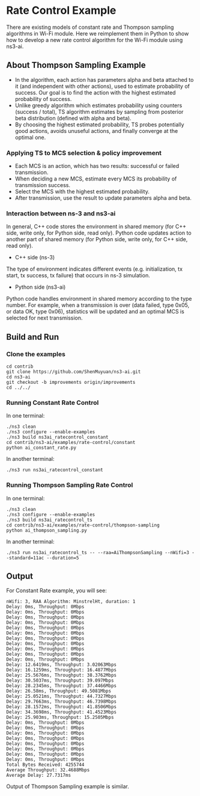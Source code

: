 # Rate Control Example

There are existing models of constant rate and Thompson sampling algorithms in Wi-Fi module. Here we reimplement 
them in Python to show how to develop a new rate control algorithm for the Wi-Fi module using ns3-ai.

## About Thompson Sampling Example

- In the algorithm, each action has parameters alpha and beta attached to it (and independent with other actions), used to estimate probability of success. 
Our goal is to find the action with the highest estimated probability of success.
- Unlike greedy algorithm which estimates probability using counters (success / total), TS algorithm
estimates by sampling from posterior beta distribution (defined with alpha and beta).
- By choosing the highest estimated probability, TS probes potentially good actions, avoids 
unuseful actions, and finally converge at the optimal one.

### Applying TS to MCS selection & policy improvement

- Each MCS is an action, which has two results: successful or failed transmission.
- When deciding a new MCS, estimate every MCS its probability of transmission success.
- Select the MCS with the highest estimated probability.
- After transmission, use the result to update parameters alpha and beta.

### Interaction between ns-3 and ns3-ai

In general, C++ code stores the environment in shared memory (for C++ side, write only,
for Python side, read only). Python code updates action to another
part of shared memory (for Python side, write only, for C++ side, read only).

- C++ side (ns-3)

The type of environment indicates different events (e.g. 
initialization, tx start, tx success, tx failure) that occurs 
in ns-3 simulation.

- Python side (ns3-ai)

Python code handles environment in shared memory according to the type number.
For example, when a transmission is over (data failed, type 0x05, or data OK, type 0x06), 
statistics will be updated and an optimal MCS is selected for next transmission.

## Build and Run

### Clone the examples

```shell
cd contrib
git clone https://github.com/ShenMuyuan/ns3-ai.git
cd ns3-ai
git checkout -b improvements origin/improvements
cd ../../
```

### Running Constant Rate Control

In one terminal:

```shell
./ns3 clean
./ns3 configure --enable-examples
./ns3 build ns3ai_ratecontrol_constant
cd contrib/ns3-ai/examples/rate-control/constant
python ai_constant_rate.py
```

In another terminal:

```shell
./ns3 run ns3ai_ratecontrol_constant
```

### Running Thompson Sampling Rate Control

In one terminal:

```shell
./ns3 clean
./ns3 configure --enable-examples
./ns3 build ns3ai_ratecontrol_ts
cd contrib/ns3-ai/examples/rate-control/thompson-sampling
python ai_thompson_sampling.py
```

In another terminal:

```shell
./ns3 run ns3ai_ratecontrol_ts -- --raa=AiThompsonSampling --nWifi=3 --standard=11ac --duration=5
```

## Output

For Constant Rate example, you will see:

```
nWifi: 3, RAA Algorithm: MinstrelHt, duration: 1
Delay: 0ms, Throughput: 0Mbps
Delay: 0ms, Throughput: 0Mbps
Delay: 0ms, Throughput: 0Mbps
Delay: 0ms, Throughput: 0Mbps
Delay: 0ms, Throughput: 0Mbps
Delay: 0ms, Throughput: 0Mbps
Delay: 0ms, Throughput: 0Mbps
Delay: 0ms, Throughput: 0Mbps
Delay: 0ms, Throughput: 0Mbps
Delay: 0ms, Throughput: 0Mbps
Delay: 0ms, Throughput: 0Mbps
Delay: 12.6419ms, Throughput: 3.02063Mbps
Delay: 16.1259ms, Throughput: 16.4877Mbps
Delay: 25.5676ms, Throughput: 38.3762Mbps
Delay: 30.5037ms, Throughput: 39.097Mbps
Delay: 28.2345ms, Throughput: 37.4466Mbps
Delay: 26.58ms, Throughput: 49.5081Mbps
Delay: 25.0521ms, Throughput: 44.7327Mbps
Delay: 29.7663ms, Throughput: 46.7398Mbps
Delay: 28.1572ms, Throughput: 41.8506Mbps
Delay: 34.3698ms, Throughput: 41.4523Mbps
Delay: 25.903ms, Throughput: 15.2505Mbps
Delay: 0ms, Throughput: 0Mbps
Delay: 0ms, Throughput: 0Mbps
Delay: 0ms, Throughput: 0Mbps
Delay: 0ms, Throughput: 0Mbps
Delay: 0ms, Throughput: 0Mbps
Delay: 0ms, Throughput: 0Mbps
Delay: 0ms, Throughput: 0Mbps
Delay: 0ms, Throughput: 0Mbps
Total Bytes Received: 4255744
Average Throughput: 32.4688Mbps
Average Delay: 27.7317ms
```

Output of Thompson Sampling example is similar.

